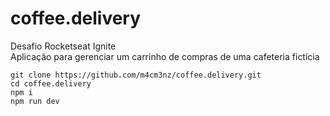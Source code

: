 # coffee.delivery

Desafio Rocketseat Ignite  
Aplicação para gerenciar um carrinho de compras de uma cafeteria fictícia  

```
git clone https://github.com/m4cm3nz/coffee.delivery.git
cd coffee.delivery
npm i 
npm run dev
```
